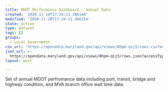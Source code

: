 ```yaml
---
title: MDOT Performance Dashboard - Annual Data
created: '2020-11-10T17:24:11.366144'
modified: '2020-11-10T17:24:11.366154'
state: active
type: dataset
tags: []
groups:
  - Local Government
csv_url: 'https://opendata.maryland.gov/api/views/8hpm-qsj3/rows.csv?accessType=DOWNLOAD'
json_url: >-
  https://opendata.maryland.gov/api/views/8hpm-qsj3/rows.json?accessType=DOWNLOAD
layout: post

---
```

Set of annual MDOT perfromance data including port, transit, bridge and highway condition, and MVA branch office wait time data.
